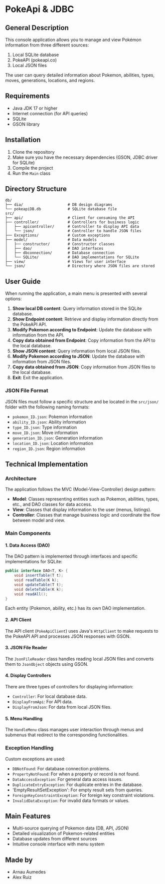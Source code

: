 # PokeApi & JDBC

## General Description

This console application allows you to manage and view Pokémon information from three different sources:

1. Local SQLite database
2. PokeAPI (pokeapi.co)
3. Local JSON files

The user can query detailed information about Pokemon, abilities, types, moves, generations, locations, and regions.

## Requirements

- Java JDK 17 or higher
- Internet connection (for API queries)
- SQLite
- GSON library

## Installation

1. Clone the repository
2. Make sure you have the necessary dependencies (GSON, JDBC driver for SQLite)
3. Compile the project
4. Run the `Main` class

## Directory Structure
```plaintext
db/
├── dia/                    # DB design diagrams
└── pokeapiDB.db            # SQLite database file
src/
├── api/                    # Client for consuming the API
├── controller/             # Controllers for business logic
│   ├── apicontroller/      # Controller to display API data
│   └── json/               # Controller to handle JSON files
├── Exceptions/             # Custom exceptions
├── model/                  # Data models
│   ├── constructor/        # Constructor classes
│   ├── dao/                # DAO interfaces
│   ├── dbconnection/       # Database connection
│   └── SQLite/             # DAO implementations for SQLite
├── view/                   # Views for user interface
└── json/                   # Directory where JSON files are stored
```

## User Guide

When running the application, a main menu is presented with several options:

1. **Show local DB content**: Query information stored in the SQLite database.
2. **Show Endpoint content**: Retrieve and display information directly from the PokeAPI API.
3. **Modify Pokemon according to Endpoint**: Update the database with information from the API.
4. **Copy data obtained from Endpoint**: Copy information from the API to the local database.
5. **Show JSON content**: Query information from local JSON files.
6. **Modify Pokemon according to JSON**: Update the database with information from JSON files.
7. **Copy data obtained from JSON**: Copy information from JSON files to the local database.
0. **Exit**: Exit the application.

### JSON File Format

JSON files must follow a specific structure and be located in the `src/json/` folder with the following naming formats:

- `pokemon_ID.json`: Pokemon information
- `ability_ID.json`: Ability information
- `type_ID.json`: Type information
- `move_ID.json`: Move information
- `generation_ID.json`: Generation information
- `location_ID.json`: Location information
- `region_ID.json`: Region information

## Technical Implementation

### Architecture

The application follows the MVC (Model-View-Controller) design pattern:

- **Model**: Classes representing entities such as Pokemon, abilities, types, etc., and DAO classes for data access.
- **View**: Classes that display information to the user (menus, listings).
- **Controller**: Classes that manage business logic and coordinate the flow between model and view.

### Main Components

#### 1. Data Access (DAO)

The DAO pattern is implemented through interfaces and specific implementations for SQLite:

```java
public interface DAO<T, K> {
    void insertTable(T t);
    void readTable(K k);
    void updateTable(T t);
    void deleteTable(K k);
    void readAll();
}
```

Each entity (Pokemon, ability, etc.) has its own DAO implementation.

#### 2. API Client

The API client (`PokeApiClient`) uses Java's `HttpClient` to make requests to the PokeAPI API and processes JSON responses with GSON.

#### 3. JSON File Reader

The `JsonFileReader` class handles reading local JSON files and converts them to `JsonObject` objects using GSON.

#### 4. Display Controllers

There are three types of controllers for displaying information:
- `Controller`: For local database data.
- `DisplayFromApi`: For API data.
- `DisplayFromJson`: For data from local JSON files.

#### 5. Menu Handling

The `HandleMenu` class manages user interaction through menus and submenus that redirect to the corresponding functionalities.

### Exception Handling

Custom exceptions are used:
- `DBNotFound`: For database connection problems.
- `PropertyNotFound`: For when a property or record is not found.
- `DataAccessException`: For general data access issues.
- `DuplicateEntryException`: For duplicate entries in the database.
- 'EmptyResultSetException': For empty result sets from queries.
- `ForeignKeyConstraintException`: For foreign key constraint violations.
- `InvalidDataException`: For invalid data formats or values.

## Main Features

- Multi-source querying of Pokemon data (DB, API, JSON)
- Detailed visualization of Pokemon-related entities
- Database updates from different sources
- Intuitive console interface with menu system

## Made by
- Arnau Aumedes
- Alex Ruiz